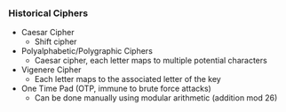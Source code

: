 ### Historical Ciphers
 - Caesar Cipher
	 - Shift cipher
 - Polyalphabetic/Polygraphic Ciphers
	 - Caesar cipher, each letter maps to multiple potential characters
 - Vigenere Cipher
	 - Each letter maps to the associated letter of the key
 - One Time Pad (OTP, immune to brute force attacks)
	 - Can be done manually using modular arithmetic (addition mod 26)
